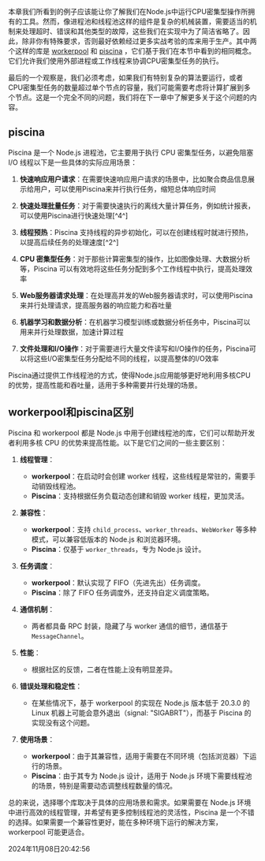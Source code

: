 本章我们所看到的例子应该能让你了解我们在Node.js中运行CPU密集型操作所拥有的工具。然而，像进程池和线程池这样的组件是复杂的机械装置，需要适当的机制来处理超时、错误和其他类型的故障，这些我们在实现中为了简洁省略了。因此，除非你有特殊要求，否则最好依赖经过更多实战考验的库来用于生产。其中两个这样的库是 [workerpool](https://www.npmjs.com/package/workerpool) 和 [piscina](https://www.npmjs.com/package/piscina) ，它们基于我们在本节中看到的相同概念。它们允许我们使用外部进程或工作线程来协调CPU密集型任务的执行。

最后的一个观察是，我们必须考虑，如果我们有特别复杂的算法要运行，或者CPU密集型任务的数量超过单个节点的容量，我们可能需要考虑将计算扩展到多个节点。这是一个完全不同的问题，我们将在下一章中了解更多关于这个问题的内容。

## piscina
Piscina 是一个 Node.js 进程池，它主要用于执行 CPU 密集型任务，以避免阻塞 I/O 线程以下是一些具体的实际应用场景：

1. **快速响应用户请求**：在需要快速响应用户请求的场景中，比如聚合商品信息展示给用户，可以使用Piscina来并行执行任务，缩短总体响应时间

2. **快速处理批量任务**：对于需要快速执行的离线大量计算任务，例如统计报表，可以使用Piscina进行快速处理[^4^]

3. **线程预热**：Piscina 支持线程的异步初始化，可以在创建线程时就进行预热，以提高后续任务的处理速度[^2^]

4. **CPU 密集型任务**：对于那些计算密集型的操作，比如图像处理、大数据分析等，Piscina 可以有效地将这些任务分配到多个工作线程中执行，提高处理效率

5. **Web服务器请求处理**：在处理高并发的Web服务器请求时，可以使用Piscina来并行处理请求，提高服务器的响应能力和吞吐量

6. **机器学习和数据分析**：在机器学习模型训练或数据分析任务中，Piscina可以用来并行处理数据，加速计算过程

7. **文件处理和I/O操作**：对于需要进行大量文件读写和I/O操作的任务，Piscina可以将这些I/O密集型任务分配给不同的线程，以提高整体的I/O效率

Piscina通过提供工作线程池的方式，使得Node.js应用能够更好地利用多核CPU的优势，提高性能和吞吐量，适用于多种需要并行处理的场景。

## workerpool和piscina区别
Piscina 和 workerpool 都是 Node.js 中用于创建线程池的库，它们可以帮助开发者利用多核 CPU 的优势来提高性能。以下是它们之间的一些主要区别：

1. **线程管理**：
   - **workerpool**：在启动时会创建 worker 线程，这些线程是常驻的，需要手动销毁线程池。
   - **Piscina**：支持根据任务负载动态创建和销毁 worker 线程，更加灵活。

2. **兼容性**：
   - **workerpool**：支持 `child_process`、`worker_threads`、`WebWorker` 等多种模式，可以兼容低版本的 Node.js 和浏览器环境。
   - **Piscina**：仅基于 `worker_threads`，专为 Node.js 设计。

3. **任务调度**：
   - **workerpool**：默认实现了 FIFO（先进先出）任务调度。
   - **Piscina**：除了 FIFO 任务调度外，还支持自定义调度策略。

4. **通信机制**：
   - 两者都具备 RPC 封装，隐藏了与 worker 通信的细节，通信基于 `MessageChannel`。

5. **性能**：
   - 根据社区的反馈，二者在性能上没有明显差异。

6. **错误处理和稳定性**：
   - 在某些情况下，基于 workerpool 的实现在 Node.js 版本低于 20.3.0 的 Linux 机器上可能会意外退出（signal: "SIGABRT"），而基于 Piscina 的实现没有这个问题。

7. **使用场景**：
   - **workerpool**：由于其兼容性，适用于需要在不同环境（包括浏览器）下运行的场景。
   - **Piscina**：由于其专为 Node.js 设计，适用于 Node.js 环境下需要线程池的场景，特别是需要动态调整线程数量的情况。

总的来说，选择哪个库取决于具体的应用场景和需求。如果需要在 Node.js 环境中进行高效的线程管理，并希望有更多控制线程池的灵活性，Piscina 是一个不错的选择。如果需要一个兼容性更好，能在多种环境下运行的解决方案，workerpool 可能更适合。

2024年11月08日20:42:56